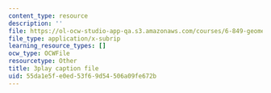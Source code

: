 ```yaml
---
content_type: resource
description: ''
file: https://ol-ocw-studio-app-qa.s3.amazonaws.com/courses/6-849-geometric-folding-algorithms-linkages-origami-polyhedra-fall-2012/55da1e5fe0ed53f69d54506a09fe672b_FEmDxtkee_0.vtt
file_type: application/x-subrip
learning_resource_types: []
ocw_type: OCWFile
resourcetype: Other
title: 3play caption file
uid: 55da1e5f-e0ed-53f6-9d54-506a09fe672b
---
```

